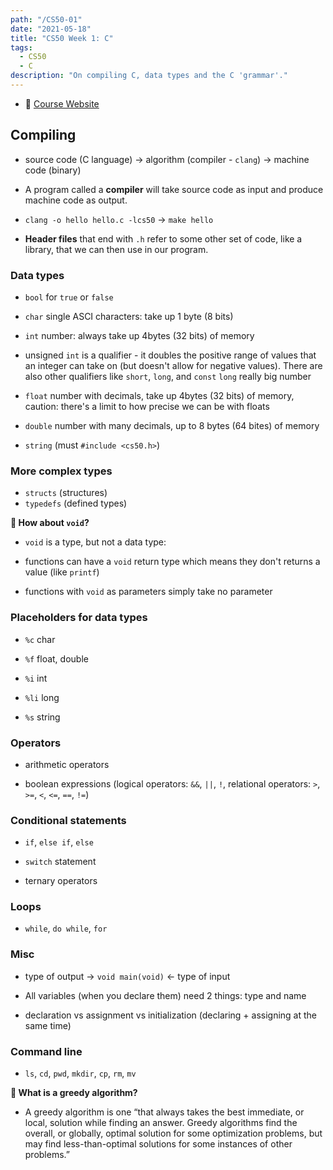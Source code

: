 ```yaml
---
path: "/CS50-01"
date: "2021-05-18"
title: "CS50 Week 1: C"
tags:
  - CS50
  - C
description: "On compiling C, data types and the C 'grammar'."
---
```


- 🔗 [Course Website](https://cs50.harvard.edu/x/2021/weeks/1/)

## Compiling

- source code (C language) -> algorithm (compiler - `clang`) -> machine code (binary)

- A program called a **compiler** will take source code as input and produce machine code as output.

- `clang -o hello hello.c -lcs50` -> `make hello`

- **Header files** that end with `.h` refer to some other set of code, like a library, that we can then use in our program.

### Data types

- `bool` for `true` or `false`

- `char` single ASCI characters: take up 1 byte (8 bits)

- `int` number: always take up 4bytes (32 bits) of memory

- unsigned `int` is a qualifier - it doubles the positive range of values that an integer can take on (but doesn't allow for negative values). There are also other qualifiers like `short`, `long`, and `const`
  `long` really big number

- `float` number with decimals, take up 4bytes (32 bits) of memory, caution: there's a limit to how precise we can be with floats

- `double` number with many decimals, up to 8 bytes (64 bites) of memory

- `string` (must `#include <cs50.h>`)

### More complex types

- `structs` (structures)
- `typedefs` (defined types)

**🤔 How about `void`?**

- `void` is a type, but not a data type:

- functions can have a `void` return type which means they don't returns a value (like `printf`)

- functions with `void` as parameters simply take no parameter

### Placeholders for data types

- `%c` char

- `%f` float, double

- `%i` int

- `%li` long

- `%s` string

### Operators

- arithmetic operators

- boolean expressions (logical operators: `&&`, `||`, `!`, relational operators: `>`, `>=`, `<`, `<=`, `==`, `!=`)

### Conditional statements

- `if`, `else if`, `else`

- `switch` statement

- ternary operators

### Loops

- `while`, `do while`, `for`

### Misc

- type of output -> `void main(void)` <- type of input

- All variables (when you declare them) need 2 things: type and name

- declaration vs assignment vs initialization (declaring + assigning at the same time)

### Command line

- `ls`, `cd`, `pwd`, `mkdir`, `cp`, `rm`, `mv`

**🤔 What is a greedy algorithm?**

- A greedy algorithm is one “that always takes the best immediate, or local, solution while finding an answer. Greedy algorithms find the overall, or globally, optimal solution for some optimization problems, but may find less-than-optimal solutions for some instances of other problems.”
